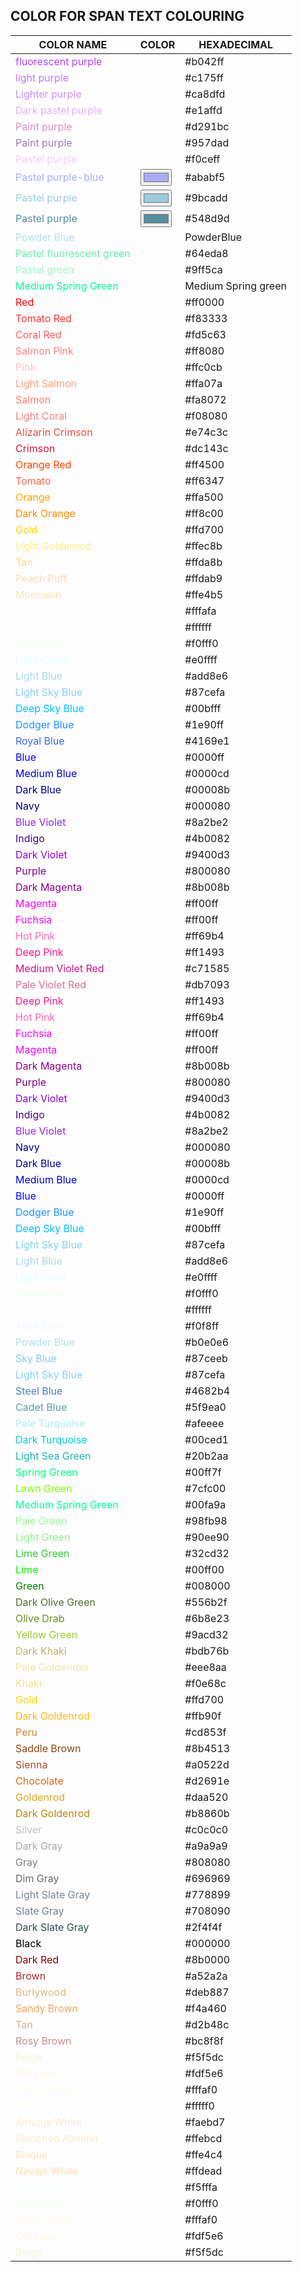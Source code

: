 ## COLOR FOR SPAN TEXT COLOURING


| COLOR NAME | COLOR | HEXADECIMAL |
| ---- | ---- | ---- |
| <span style="color:#b042ff"> fluorescent purple </span> |  | \#b042ff |
| <span style="color:#c175ff"> light purple </span> |  | \#c175ff |
| <span style="color:#ca8dfd">Lighter purple</span> |  | \#ca8dfd |
| <span style="color:#e1affd;"> Dark pastel purple</span> |  | \#e1affd |
| <span style="color:#d291bc;"> Paint purple</span> |  | \#d291bc |
| <span style="color:#957dad;"> Paint purple</span> |  | \#957dad |
| <span style="color:#f0ceff;"> Pastel purple</span> |  | \#f0ceff |
| <span style="color:#ABABF5;">Pastel purple-blue</span> | <input type="color" value="#ababf5"> | \#ababf5 |
| <span style="color:#9bcadd;"> Pastel purple</span> | <input type="color" value="#9bcadd"> | \#9bcadd |
| <span style="color:#548d9d;"> Pastel purple</span> | <input type="color" value="#548d9d"> | \#548d9d |
| <span style="color:PowderBlue;">Powder Blue</span> |  | PowderBlue |
| <span style="color:#64eda8">Pastel fluorescent green</span> |  | \#64eda8 |
| <span style="color:#9ff5ca">Pastel green</span> |  | \#9ff5ca |
| <span style="color:MediumSpringGreen;">Medium Spring Green</span> |  | Medium Spring green |
| <span style="color:#ff0000;">Red</span> |  | \#ff0000 |
| <span style="color:#f83333;">Tomato Red</span> |  | \#f83333 |
| <span style="color:#fd5c63;">Coral Red</span> |  | \#fd5c63 |
| <span style="color:#ff8080;">Salmon Pink</span> |  | \#ff8080 |
| <span style="color:#ffc0cb;">Pink</span> |  | \#ffc0cb |
| <span style="color:#ffa07a;">Light Salmon</span> |  | \#ffa07a |
| <span style="color:#fa8072;">Salmon</span> |  | \#fa8072 |
| <span style="color:#f08080;">Light Coral</span> |  | \#f08080 |
| <span style="color:#e74c3c;">Alizarin Crimson</span> |  | \#e74c3c |
| <span style="color:#dc143c;">Crimson</span> |  | \#dc143c |
| <span style="color:#ff4500;">Orange Red</span> |  | \#ff4500 |
| <span style="color:#ff6347;">Tomato</span> |  | \#ff6347 |
| <span style="color:#ffa500;">Orange</span> |  | \#ffa500 |
| <span style="color:#ff8c00;">Dark Orange</span> |  | \#ff8c00 |
| <span style="color:#ffd700;">Gold</span> |  | \#ffd700 |
| <span style="color:#ffec8b;">Light Goldenrod</span> |  | \#ffec8b |
| <span style="color:#ffda8b;">Tan</span> |  | \#ffda8b |
| <span style="color:#ffdab9;">Peach Puff</span> |  | \#ffdab9 |
| <span style="color:#ffe4b5;">Moccasin</span> |  | \#ffe4b5 |
| <span style="color:#fffafa;">Snow</span> |  | \#fffafa |
| <span style="color:#ffffff;">White</span> |  | \#ffffff |
| <span style="color:#f0fff0;">Honeydew</span> |  | \#f0fff0 |
| <span style="color:#e0ffff;">Light Cyan</span> |  | \#e0ffff |
| <span style="color:#add8e6;">Light Blue</span> |  | \#add8e6 |
| <span style="color:#87cefa;">Light Sky Blue</span> |  | \#87cefa |
| <span style="color:#00bfff;">Deep Sky Blue</span> |  | \#00bfff |
| <span style="color:#1e90ff;">Dodger Blue</span> |  | \#1e90ff |
| <span style="color:#4169e1;">Royal Blue</span> |  | \#4169e1 |
| <span style="color:#0000ff;">Blue</span> |  | \#0000ff |
| <span style="color:#0000cd;">Medium Blue</span> |  | \#0000cd |
| <span style="color:#00008b;">Dark Blue</span> |  | \#00008b |
| <span style="color:#000080;">Navy</span> |  | \#000080 |
| <span style="color:#8a2be2;">Blue Violet</span> |  | \#8a2be2 |
| <span style="color:#4b0082;">Indigo</span> |  | \#4b0082 |
| <span style="color:#9400d3;">Dark Violet</span> |  | \#9400d3 |
| <span style="color:#800080;">Purple</span> |  | \#800080 |
| <span style="color:#8b008b;">Dark Magenta</span> |  | \#8b008b |
| <span style="color:#ff00ff;">Magenta</span> |  | \#ff00ff |
| <span style="color:#ff00ff;">Fuchsia</span> |  | \#ff00ff |
| <span style="color:#ff69b4;">Hot Pink</span> |  | \#ff69b4 |
| <span style="color:#ff1493;">Deep Pink</span> |  | \#ff1493 |
| <span style="color:#c71585;">Medium Violet Red</span> |  | \#c71585 |
| <span style="color:#db7093;">Pale Violet Red</span> |  | \#db7093 |
| <span style="color:#ff1493;">Deep Pink</span> |  | \#ff1493 |
| <span style="color:#ff69b4;">Hot Pink</span> |  | \#ff69b4 |
| <span style="color:#ff00ff;">Fuchsia</span> |  | \#ff00ff |
| <span style="color:#ff00ff;">Magenta</span> |  | \#ff00ff |
| <span style="color:#8b008b;">Dark Magenta</span> |  | \#8b008b |
| <span style="color:#800080;">Purple</span> |  | \#800080 |
| <span style="color:#9400d3;">Dark Violet</span> |  | \#9400d3 |
| <span style="color:#4b0082;">Indigo</span> |  | \#4b0082 |
| <span style="color:#8a2be2;">Blue Violet</span> |  | \#8a2be2 |
| <span style="color:#000080;">Navy</span> |  | \#000080 |
| <span style="color:#00008b;">Dark Blue</span> |  | \#00008b |
| <span style="color:#0000cd;">Medium Blue</span> |  | \#0000cd |
| <span style="color:#0000ff;">Blue</span> |  | \#0000ff |
| <span style="color:#1e90ff;">Dodger Blue</span> |  | \#1e90ff |
| <span style="color:#00bfff;">Deep Sky Blue</span> |  | \#00bfff |
| <span style="color:#87cefa;">Light Sky Blue</span> |  | \#87cefa |
| <span style="color:#add8e6;">Light Blue</span> |  | \#add8e6 |
| <span style="color:#e0ffff;">Light Cyan</span> |  | \#e0ffff |
| <span style="color:#f0fff0;">Honeydew</span> |  | \#f0fff0 |
| <span style="color:#ffffff;">White</span> |  | \#ffffff |
| <span style="color:#f0f8ff;">Alice Blue</span> |  | \#f0f8ff |
| <span style="color:#b0e0e6;">Powder Blue</span> |  | \#b0e0e6 |
| <span style="color:#87ceeb;">Sky Blue</span> |  | \#87ceeb |
| <span style="color:#87cefa;">Light Sky Blue</span> |  | \#87cefa |
| <span style="color:#4682b4;">Steel Blue</span> |  | \#4682b4 |
| <span style="color:#5f9ea0;">Cadet Blue</span> |  | \#5f9ea0 |
| <span style="color:#afeeee;">Pale Turquoise</span> |  | \#afeeee |
| <span style="color:#00ced1;">Dark Turquoise</span> |  | \#00ced1 |
| <span style="color:#20b2aa;">Light Sea Green</span> |  | \#20b2aa |
| <span style="color:#00ff7f;">Spring Green</span> |  | \#00ff7f |
| <span style="color:#7cfc00;">Lawn Green</span> |  | \#7cfc00 |
| <span style="color:#00fa9a;">Medium Spring Green</span> |  | \#00fa9a |
| <span style="color:#98fb98;">Pale Green</span> |  | \#98fb98 |
| <span style="color:#90ee90;">Light Green</span> |  | \#90ee90 |
| <span style="color:#32cd32;">Lime Green</span> |  | \#32cd32 |
| <span style="color:#00ff00;">Lime</span> |  | \#00ff00 |
| <span style="color:#008000;">Green</span> |  | \#008000 |
| <span style="color:#556b2f;">Dark Olive Green</span> |  | \#556b2f |
| <span style="color:#6b8e23;">Olive Drab</span> |  | \#6b8e23 |
| <span style="color:#9acd32;">Yellow Green</span> |  | \#9acd32 |
| <span style="color:#bdb76b;">Dark Khaki</span> |  | \#bdb76b |
| <span style="color:#eee8aa;">Pale Goldenrod</span> |  | \#eee8aa |
| <span style="color:#f0e68c;">Khaki</span> |  | \#f0e68c |
| <span style="color:#ffd700;">Gold</span> |  | \#ffd700 |
| <span style="color:#ffb90f;">Dark Goldenrod</span> |  | \#ffb90f |
| <span style="color:#cd853f;">Peru</span> |  | \#cd853f |
| <span style="color:#8b4513;">Saddle Brown</span> |  | \#8b4513 |
| <span style="color:#a0522d;">Sienna</span> |  | \#a0522d |
| <span style="color:#d2691e;">Chocolate</span> |  | \#d2691e |
| <span style="color:#daa520;">Goldenrod</span> |  | \#daa520 |
| <span style="color:#b8860b;">Dark Goldenrod</span> |  | \#b8860b |
| <span style="color:#c0c0c0;">Silver</span> |  | \#c0c0c0 |
| <span style="color:#a9a9a9;">Dark Gray</span> |  | \#a9a9a9 |
| <span style="color:#808080;">Gray</span> |  | \#808080 |
| <span style="color:#696969;">Dim Gray</span> |  | \#696969 |
| <span style="color:#778899;">Light Slate Gray</span> |  | \#778899 |
| <span style="color:#708090;">Slate Gray</span> |  | \#708090 |
| <span style="color:#2f4f4f;">Dark Slate Gray</span> |  | \#2f4f4f |
| <span style="color:#000000;">Black</span> |  | \#000000 |
| <span style="color:#8b0000;">Dark Red</span> |  | \#8b0000 |
| <span style="color:#a52a2a;">Brown</span> |  | \#a52a2a |
| <span style="color:#deb887;">Burlywood</span> |  | \#deb887 |
| <span style="color:#f4a460;">Sandy Brown</span> |  | \#f4a460 |
| <span style="color:#d2b48c;">Tan</span> |  | \#d2b48c |
| <span style="color:#bc8f8f;">Rosy Brown</span> |  | \#bc8f8f |
| <span style="color:#f5f5dc;">Beige</span> |  | \#f5f5dc |
| <span style="color:#fdf5e6;">Old Lace</span> |  | \#fdf5e6 |
| <span style="color:#fffaf0;">Floral White</span> |  | \#fffaf0 |
| <span style="color:#fffff0;">Ivory</span> |  | \#fffff0 |
| <span style="color:#faebd7;">Antique White</span> |  | \#faebd7 |
| <span style="color:#ffebcd;">Blanched Almond</span> |  | \#ffebcd |
| <span style="color:#ffe4c4;">Bisque</span> |  | \#ffe4c4 |
| <span style="color:#ffdead;">Navajo White</span> |  | \#ffdead |
| <span style="color:#f5fffa;">Mint Cream</span> |  | \#f5fffa |
| <span style="color:#f0fff0;">Honeydew</span> |  | \#f0fff0 |
| <span style="color:#fffaf0;">Floral White</span> |  | \#fffaf0 |
| <span style="color:#fdf5e6;">Old Lace</span> |  | \#fdf5e6 |
| <span style="color:#f5f5dc;">Beige</span> |  | \#f5f5dc |





